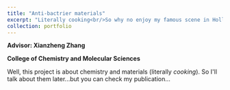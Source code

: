 ```yaml
---
title: "Anti-bactrier materials"
excerpt: "Literally cooking<br/>So why no enjoy my famous scene in Hollow knight?<br/><img src='/images/hollow_knight_lake.jpg' width='450' height='450'>"
collection: portfolio
---
```




**Advisor: Xianzheng Zhang**

**College of Chemistry and Molecular Sciences**

Well, this project is about chemistry and materials (literally *cooking*). So I'll talk about them later...but you can check my publication...
